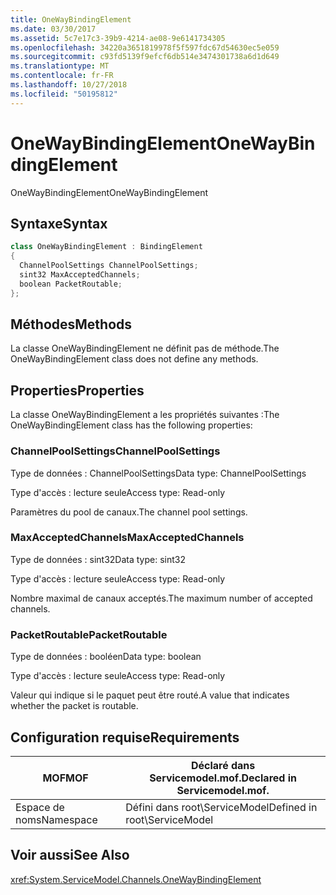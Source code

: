```yaml
---
title: OneWayBindingElement
ms.date: 03/30/2017
ms.assetid: 5c7e17c3-39b9-4214-ae08-9e6141734305
ms.openlocfilehash: 34220a3651819978f5f597fdc67d54630ec5e059
ms.sourcegitcommit: c93fd5139f9efcf6db514e3474301738a6d1d649
ms.translationtype: MT
ms.contentlocale: fr-FR
ms.lasthandoff: 10/27/2018
ms.locfileid: "50195812"
---
```

# <a name="onewaybindingelement"></a><span data-ttu-id="621dc-102">OneWayBindingElement</span><span class="sxs-lookup"><span data-stu-id="621dc-102">OneWayBindingElement</span></span>
<span data-ttu-id="621dc-103">OneWayBindingElement</span><span class="sxs-lookup"><span data-stu-id="621dc-103">OneWayBindingElement</span></span>  
  
## <a name="syntax"></a><span data-ttu-id="621dc-104">Syntaxe</span><span class="sxs-lookup"><span data-stu-id="621dc-104">Syntax</span></span>  
  
```csharp
class OneWayBindingElement : BindingElement  
{  
  ChannelPoolSettings ChannelPoolSettings;  
  sint32 MaxAcceptedChannels;  
  boolean PacketRoutable;  
};  
```  
  
## <a name="methods"></a><span data-ttu-id="621dc-105">Méthodes</span><span class="sxs-lookup"><span data-stu-id="621dc-105">Methods</span></span>  
 <span data-ttu-id="621dc-106">La classe OneWayBindingElement ne définit pas de méthode.</span><span class="sxs-lookup"><span data-stu-id="621dc-106">The OneWayBindingElement class does not define any methods.</span></span>  
  
## <a name="properties"></a><span data-ttu-id="621dc-107">Properties</span><span class="sxs-lookup"><span data-stu-id="621dc-107">Properties</span></span>  
 <span data-ttu-id="621dc-108">La classe OneWayBindingElement a les propriétés suivantes :</span><span class="sxs-lookup"><span data-stu-id="621dc-108">The OneWayBindingElement class has the following properties:</span></span>  
  
### <a name="channelpoolsettings"></a><span data-ttu-id="621dc-109">ChannelPoolSettings</span><span class="sxs-lookup"><span data-stu-id="621dc-109">ChannelPoolSettings</span></span>  
 <span data-ttu-id="621dc-110">Type de données : ChannelPoolSettings</span><span class="sxs-lookup"><span data-stu-id="621dc-110">Data type: ChannelPoolSettings</span></span>  
  
 <span data-ttu-id="621dc-111">Type d'accès : lecture seule</span><span class="sxs-lookup"><span data-stu-id="621dc-111">Access type: Read-only</span></span>  
  
 <span data-ttu-id="621dc-112">Paramètres du pool de canaux.</span><span class="sxs-lookup"><span data-stu-id="621dc-112">The channel pool settings.</span></span>  
  
### <a name="maxacceptedchannels"></a><span data-ttu-id="621dc-113">MaxAcceptedChannels</span><span class="sxs-lookup"><span data-stu-id="621dc-113">MaxAcceptedChannels</span></span>  
 <span data-ttu-id="621dc-114">Type de données : sint32</span><span class="sxs-lookup"><span data-stu-id="621dc-114">Data type: sint32</span></span>  
  
 <span data-ttu-id="621dc-115">Type d'accès : lecture seule</span><span class="sxs-lookup"><span data-stu-id="621dc-115">Access type: Read-only</span></span>  
  
 <span data-ttu-id="621dc-116">Nombre maximal de canaux acceptés.</span><span class="sxs-lookup"><span data-stu-id="621dc-116">The maximum number of accepted channels.</span></span>  
  
### <a name="packetroutable"></a><span data-ttu-id="621dc-117">PacketRoutable</span><span class="sxs-lookup"><span data-stu-id="621dc-117">PacketRoutable</span></span>  
 <span data-ttu-id="621dc-118">Type de données : booléen</span><span class="sxs-lookup"><span data-stu-id="621dc-118">Data type: boolean</span></span>  
  
 <span data-ttu-id="621dc-119">Type d'accès : lecture seule</span><span class="sxs-lookup"><span data-stu-id="621dc-119">Access type: Read-only</span></span>  
  
 <span data-ttu-id="621dc-120">Valeur qui indique si le paquet peut être routé.</span><span class="sxs-lookup"><span data-stu-id="621dc-120">A value that indicates whether the packet is routable.</span></span>  
  
## <a name="requirements"></a><span data-ttu-id="621dc-121">Configuration requise</span><span class="sxs-lookup"><span data-stu-id="621dc-121">Requirements</span></span>  
  
|<span data-ttu-id="621dc-122">MOF</span><span class="sxs-lookup"><span data-stu-id="621dc-122">MOF</span></span>|<span data-ttu-id="621dc-123">Déclaré dans Servicemodel.mof.</span><span class="sxs-lookup"><span data-stu-id="621dc-123">Declared in Servicemodel.mof.</span></span>|  
|---------|-----------------------------------|  
|<span data-ttu-id="621dc-124">Espace de noms</span><span class="sxs-lookup"><span data-stu-id="621dc-124">Namespace</span></span>|<span data-ttu-id="621dc-125">Défini dans root\ServiceModel</span><span class="sxs-lookup"><span data-stu-id="621dc-125">Defined in root\ServiceModel</span></span>|  
  
## <a name="see-also"></a><span data-ttu-id="621dc-126">Voir aussi</span><span class="sxs-lookup"><span data-stu-id="621dc-126">See Also</span></span>  
 <xref:System.ServiceModel.Channels.OneWayBindingElement>
